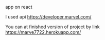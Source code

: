 app on react

I used api https://developer.marvel.com/

You can at finished version of project by link https://marve7722.herokuapp.com/
